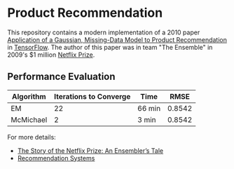 # Product Recommendation
This repository contains a modern implementation of a 2010 paper [Application of a Gaussian, Missing-Data Model to Product Recommendation](https://ieeexplore.ieee.org/document/5430993) in [TensorFlow](https://www.tensorflow.org/). The author of this paper was in team "The Ensemble" in 2009's $1 million [Netflix Prize](https://en.wikipedia.org/wiki/Netflix_Prize).

## Performance Evaluation
| Algorithm | Iterations to Converge |  Time  |  RMSE  |
|-----------|------------------------|--------|--------|
| EM        | 22                     | 66 min | 0.8542 |
| McMichael | 2                      | 3 min  | 0.8542 |

For more details:
- [The Story of the Netflix Prize: An Ensembler’s Tale](https://web.stanford.edu/~lmackey/papers/netflix_story-nas11-slides.pdf)
- [Recommendation Systems](http://snap.stanford.edu/class/cs246-2011/slides/09-recsys.pdf)